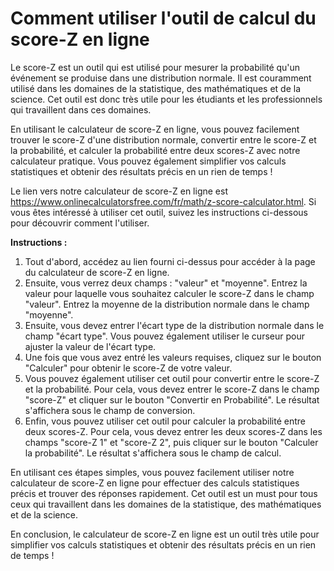 Comment utiliser l'outil de calcul du score-Z en ligne
======================================================

Le score-Z est un outil qui est utilisé pour mesurer la probabilité qu'un événement se produise dans une distribution normale. Il est couramment utilisé dans les domaines de la statistique, des mathématiques et de la science. Cet outil est donc très utile pour les étudiants et les professionnels qui travaillent dans ces domaines.

En utilisant le calculateur de score-Z en ligne, vous pouvez facilement trouver le score-Z d'une distribution normale, convertir entre le score-Z et la probabilité, et calculer la probabilité entre deux scores-Z avec notre calculateur pratique. Vous pouvez également simplifier vos calculs statistiques et obtenir des résultats précis en un rien de temps !

Le lien vers notre calculateur de score-Z en ligne est <https://www.onlinecalculatorsfree.com/fr/math/z-score-calculator.html>. Si vous êtes intéressé à utiliser cet outil, suivez les instructions ci-dessous pour découvrir comment l'utiliser.

**Instructions :**

1. Tout d'abord, accédez au lien fourni ci-dessus pour accéder à la page du calculateur de score-Z en ligne.
2. Ensuite, vous verrez deux champs : "valeur" et "moyenne". Entrez la valeur pour laquelle vous souhaitez calculer le score-Z dans le champ "valeur". Entrez la moyenne de la distribution normale dans le champ "moyenne".
3. Ensuite, vous devez entrer l'écart type de la distribution normale dans le champ "écart type". Vous pouvez également utiliser le curseur pour ajuster la valeur de l'écart type.
4. Une fois que vous avez entré les valeurs requises, cliquez sur le bouton "Calculer" pour obtenir le score-Z de votre valeur.
5. Vous pouvez également utiliser cet outil pour convertir entre le score-Z et la probabilité. Pour cela, vous devez entrer le score-Z dans le champ "score-Z" et cliquer sur le bouton "Convertir en Probabilité". Le résultat s'affichera sous le champ de conversion.
6. Enfin, vous pouvez utiliser cet outil pour calculer la probabilité entre deux scores-Z. Pour cela, vous devez entrer les deux scores-Z dans les champs "score-Z 1" et "score-Z 2", puis cliquer sur le bouton "Calculer la probabilité". Le résultat s'affichera sous le champ de calcul.

En utilisant ces étapes simples, vous pouvez facilement utiliser notre calculateur de score-Z en ligne pour effectuer des calculs statistiques précis et trouver des réponses rapidement. Cet outil est un must pour tous ceux qui travaillent dans les domaines de la statistique, des mathématiques et de la science.

En conclusion, le calculateur de score-Z en ligne est un outil très utile pour simplifier vos calculs statistiques et obtenir des résultats précis en un rien de temps !